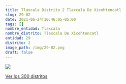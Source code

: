 ```yaml
---
title: Tlaxcala Distrito 2 Tlaxcala De Xicohtencatl
slug: 29-02
date: 2021-06-24T10:46:05-05:00
tags: []
nombre_entidad: Tlaxcala
nombre_distrito: Tlaxcala De Xicohtencatl
entidad: 29
distrito: 2
image_path: /img/29-02.png
draft: false
---
```


![](/img/29-02.png)

[Ver los 300 distritos](/docs/elecciones-2021)
